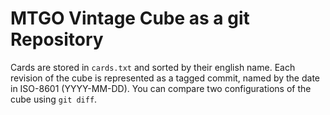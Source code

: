 # MTGO Vintage Cube as a git Repository

Cards are stored in `cards.txt` and sorted by their english name. Each revision of the cube is 
represented as a tagged commit, named by the date in ISO-8601 (YYYY-MM-DD). You can compare two
configurations of the cube using `git diff`.
